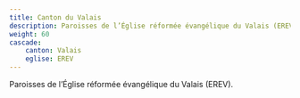 ```yaml
---
title: Canton du Valais
description: Paroisses de l’Église réformée évangélique du Valais (EREV).
weight: 60
cascade:
    canton: Valais
    eglise: EREV
---
```


Paroisses de l’Église réformée évangélique du Valais (EREV).